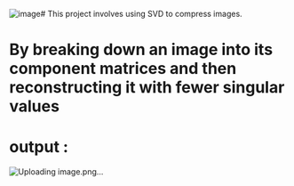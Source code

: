 ![image](https://github.com/user-attachments/assets/20ed94bb-a44b-461f-8ac3-ade890c20217)# This project involves using SVD to compress images. 
# By breaking down an image into its component matrices and then reconstructing it with fewer singular values
# output : 
![Uploading image.png…]()

